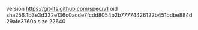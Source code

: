 version https://git-lfs.github.com/spec/v1
oid sha256:1b3e3d332e136c0acde7fcdd8054b2b77774426122b451bdbe884d29afe3760a
size 22640
